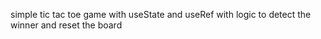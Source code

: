 simple tic tac toe game with useState and useRef with logic to detect the winner and reset the board

